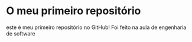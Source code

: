 # O meu primeiro repositório
 este é meu primeiro repositório no GitHub!
Foi feito na aula de engenharia de software